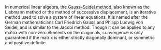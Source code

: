 In numerical linear algebra, the [Gauss–Seidel method](https://en.wikipedia.org/wiki/Gauss%E2%80%93Seidel_method), 
also known as the Liebmann method or the method of successive displacement, 
is an iterative method used to solve a system of linear equations. 
It is named after the German mathematicians Carl Friedrich Gauss and Philipp Ludwig von Seidel, 
and is similar to the Jacobi method. Though it can be applied to any matrix with non-zero elements on the diagonals, 
convergence is only guaranteed if the matrix is either strictly diagonally dominant, or symmetric and positive definite.
